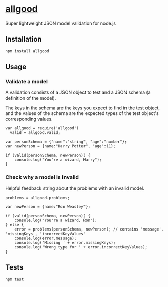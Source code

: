[allgood](https://www.npmjs.org/package/allgood)
======

Super lightweight JSON model validation for node.js

## Installation

	npm install allgood

## Usage

### Validate a model

A validation consists of a JSON object to test and a JSON schema (a definition of the model).

The keys in the schema are the keys you expect to find in the test object, and the values of the schema are the expected types of the test object's corresponding values.

	var allgood = require('allgood')
	  valid = allgood.valid;

	var personSchema = {"name":"string", "age":"number"};
	var newPerson = {name:"Harry Potter", "age":11};

	if (valid(personSchema, newPerson)) {
		console.log("You're a wizard, Harry");
	}

### Check why a model is invalid

Helpful feedback string about the problems with an invalid model.
	
	problems = allgood.problems;

	var newPerson = {name:"Ron Weasley"};
	
	if (valid(personSchema, newPerson)) {
		console.log("You're a wizard, Ron");
	} else {
		error = problems(personSchema, newPerson); // contains 'message', 'missingKeys', 'incorrectKeyValues'
		console.log(error.message);
		console.log('Missing ' + error.missingKeys);
		console.log('Wrong type for ' + error.incorrectKeyValues);
	}
	

## Tests

	npm test
